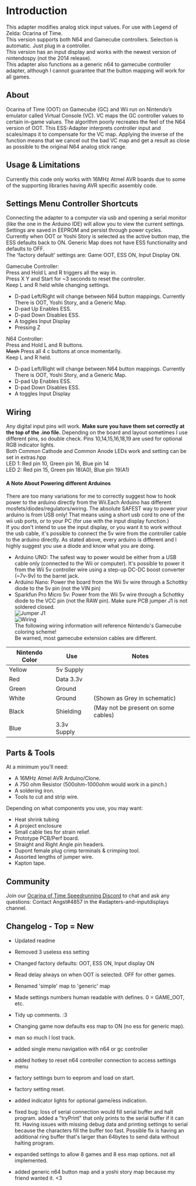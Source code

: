 ﻿# Introduction
This adapter modifies analog stick input values. For use with Legend of Zelda: Ocarina of Time.  
This version supports both N64 and Gamecube controllers. Selection is automatic. Just plug in a controller.  
This version has an input display and works with the newest version of nintendospy (not the 2014 release).  
This adapter also functions as a generic n64 to gamecube controller adapter, although I cannot guarantee that the button mapping will work for all games.  

## About
Ocarina of Time (OOT) on Gamecube (GC) and Wii run on Nintendo’s emulator called Virtual Console (VC). VC maps the GC controller values to certain in-game values. The algorithm poorly recreates the feel of the N64 version of OOT. This ESS-Adapter interprets controller input and scales/maps it to compensate for the VC map. Applying the inverse of the function means that we cancel out the bad VC map and get a result as close as possible to the original N64 analog stick range.  

## Usage & Limitations
Currently this code only works with 16MHz Atmel AVR boards due to some of the supporting libraries having AVR specific assembly code.

## Settings Menu Controller Shortcuts
Connecting the adapter to a computer via usb and opening a serial monitor (like the one in the Arduino IDE) will allow you to view the current settings.  
Settings are saved in EEPROM and persist through power cycles.  
Currently when OOT or Yoshi Story  is selected as the active button map, the ESS defaults back to ON. Generic Map does not have ESS functionality and defaults to OFF.  
The 'factory default' settings are: Game OOT, ESS ON, Input Display ON.

Gamecube Controller:  
Press and Hold L and R triggers all the way in.  
Press X Y and Start for ~3 seconds to reset the controller.  
Keep L and R held while changing settings.  
- D-pad Left/Right will change between N64 button mappings. Currently There is OOT, Yoshi Story, and a Generic Map.   
- D-pad Up Enables ESS.  
- D-pad Down Disables ESS.  
- A toggles Input Display
- Pressing Z 

N64 Controller:  
Press and Hold L and R buttons.  
~~Mash~~ Press all 4 c buttons at once momentarily.  
Keep L and R held.  
- D-pad Left/Right will change between N64 button mappings. Currently There is OOT, Yoshi Story, and a Generic Map.  
- D-pad Up Enables ESS.  
- D-pad Down Disables ESS.  
- A toggles Input Display

## Wiring
Any digital input pins will work. **Make sure you have them set correctly at the top of the .ino file.** Depending on the board and layout sometimes I use different pins, so double check. Pins 10,14,15,16,18,19 are used for optional RGB indicator lights.  
Both Common Cathode and Common Anode LEDs work and setting can be set in extras.hpp  
LED 1: Red pin 10, Green pin 16, Blue pin 14  
LED 2: Red pin 15, Green pin 18(A0), Blue pin 19(A1)  

#### A Note About Powering different Arduinos
There are too many variations for me to correctly suggest how to hook power to the arduino directly from the Wii.Each Arduino has different mosfets/diodes/regulators/wiring. The absolute SAFEST way to power your arduino is from USB only! That means using a short usb cord to one of the wii usb ports, or to your PC (for use with the input display function.)  
If you don't intend to use the input display, or you want it to work without the usb cable, it's possible to connect the 5v wire from the controller cable to the arduino directly. As stated above, every arduino is different and I highly suggest you use a diode and know what you are doing.  
- Arduino UNO: The safest way to power would be either from a USB cable only (connected to the Wii or computer). It's possible to power it from the Wii 5v controller wire using a step-up DC-DC boost converter (~7v-9v) to the barrel jack.  
- Arduino Nano: Power the board from the Wii 5v wire through a Schottky diode to the 5v pin (not the VIN pin)  
- Sparkfun Pro Micro 5v: Power from the Wii 5v wire through a Schottky diode to the VCC pin (not the RAW pin). Make sure PCB jumper J1 is not soldered closed.  
![Jumper J1](https://raw.githubusercontent.com/Skuzee/ESS-Adapter/master/JumperJ1.jpg "Jumper J1")  
![Wiring](https://raw.githubusercontent.com/Skuzee/ESS-Adapter/master/GC-Schematic.png "Basic Pro Micro Schematic")  
The following wiring information will reference Nintendo's Gamecube coloring scheme!  
Be warned, most gamecube extension cables are different.  

|Nintendo Color | Use | Notes
|--- | --- | ---|
|Yellow | 5v Supply | |
|Red | Data 3.3v | |
|Green | Ground | |
|White | Ground | (Shown as Grey in schematic) |
|Black | Shielding | (May not be present on some cables) |
|Blue | 3.3v Supply | |

## Parts & Tools
 At a minimum you'll need:
- A 16MHz Atmel AVR Arduino/Clone.
- A 750 ohm Resistor (500ohm-1000ohm would work in a pinch.)
- A soldering iron.
- Tools to cut and strip wire.

Depending on what components you use, you may want:
- Heat shrink tubing
- A project enclosure
- Small cable ties for strain relief.
- Prototype PCB/Perf board.
- Straight and Right Angle pin headers.
- Dupont female plug crimp terminals & crimping tool.
- Assorted lengths of jumper wire.
- Kapton tape.

## Community
Join our [Ocarina of Time Speedrunning Discord](https://discord.gg/EYU785K) to chat and ask any questions: Contact Angst#4857 in the #adapters-and-inputdisplays channel.

## Changelog - Top = New

- Updated readme
- Removed 3 useless ess setting
- Changed factory defaults: OOT, ESS ON, Input display ON
- Read delay always on when OOT is selected. OFF for other games.
- Renamed 'simple' map to 'generic' map
- Made settings numbers human readable with defines. 0 = GAME_OOT, etc.
- Tidy up comments. :3
- Changing game now defaults ess map to ON (no ess for generic map).

- man so much I lost track.

- added single menu navigation with n64 or gc controller
- added hotkey to reset n64 controller connection to access settings menu
- factory settings burn to eeprom and load on start.
- factory setting reset.
- added indicator lights for optional game/ess indication.
- fixed bug: loss of serial connection would fill serial buffer and halt program. added a "tryPrint" that only prints to the serial buffer if it can fit. Having issues with missing debug data and printing settings to serial because the characters fill the buffer too fast. Possible fix is having an additional ring buffer that's larger than 64bytes to send data without halting program.
- expanded settings to allow 8 games and 8 ess map options. not all implemented.
- added generic n64 button map and a yoshi story map because my friend wanted it. <3